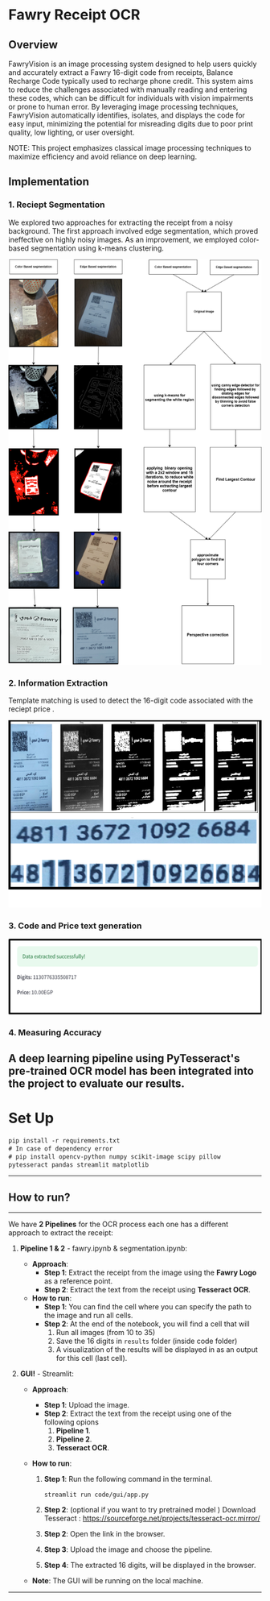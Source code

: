 # Fawry Receipt OCR
## Overview 
FawryVision is an image processing system designed to help users quickly and accurately extract a Fawry 16-digit code from receipts, Balance Recharge Code   typically used to recharge phone credit. This system aims to reduce the challenges associated with manually reading and entering these codes, which can be difficult for individuals with vision impairments or prone to human error. By leveraging image processing techniques, FawryVision automatically identifies, isolates, and displays the code for easy input, minimizing the potential for misreading digits due to poor print quality, low lighting, or user oversight.

NOTE: This project emphasizes classical image processing techniques to maximize efficiency  and avoid reliance on deep learning. 

## Implementation

### 1. Reciept Segmentation
We explored two approaches for extracting the receipt from a noisy background. The first approach involved edge segmentation, which proved ineffective on highly noisy images. As an improvement, we employed color-based segmentation using k-means clustering.

![Receipt Image](workflow/reciept_extraction_process.drawio.png)

### 2. Information Extraction
Template matching is used to detect the 16-digit code associated with the reciept price .


![Receipt Image](workflow/template_matching.png)


### 3. Code and Price text generation
![Receipt Image](workflow/final_output.png)

### 4. Measuring Accuracy
A deep learning pipeline using PyTesseract's pre-trained OCR model has been integrated into the project to evaluate our results.
---
# Set Up

```shell
pip install -r requirements.txt
# In case of dependency error
# pip install opencv-python numpy scikit-image scipy pillow pytesseract pandas streamlit matplotlib
```

---

## How to run?
---

We have **2 Pipelines** for the OCR process each one has a different approach to extract the receipt:

1. **Pipeline 1 & 2** - fawry.ipynb & segmentation.ipynb:
   - **Approach**:
     - **Step 1**: Extract the receipt from the image using the **Fawry Logo** as a reference point.
     - **Step 2**: Extract the text from the receipt using **Tesseract OCR**.
   - **How to run**:
     - **Step 1**: You can find the cell where you can specify the path to the image and run all cells.
     - **Step 2**: At the end of the notebook, you will find a cell that will
       1. Run all images (from 10 to 35)
       2. Save the 16 digits in `results` folder (inside code folder)
       3. A visualization of the results will be displayed in as an output for this cell (last cell).
2. **GUI!** - Streamlit:

   - **Approach**:
     - **Step 1**: Upload the image.
     - **Step 2**: Extract the text from the receipt using one of the following opions
       1. **Pipeline 1**.
       2. **Pipeline 2**.
       3. **Tesseract OCR**.
   - **How to run**:

     1. **Step 1**: Run the following command in the terminal.
        ```shell
        streamlit run code/gui/app.py
        ```
     2. **Step 2**: (optional if you want to try pretrained model ) Download Tesseract : https://sourceforge.net/projects/tesseract-ocr.mirror/

     3. **Step 2**: Open the link in the browser.
     4. **Step 3**: Upload the image and choose the pipeline.
     5. **Step 4**: The extracted 16 digits, will be displayed in the browser.

   - **Note**: The GUI will be running on the local machine.

---
